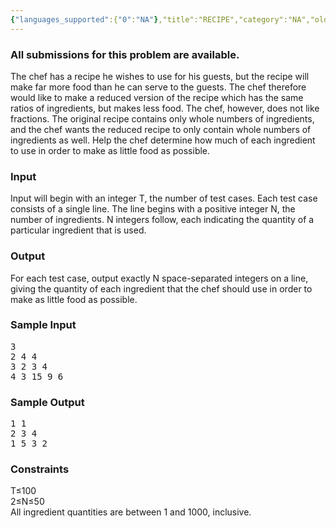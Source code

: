 ```yaml
---
{"languages_supported":{"0":"NA"},"title":"RECIPE","category":"NA","old_version":true,"problem_code":"RECIPE","tags":{"0":"NA"},"layout":"problem"}
---
```


<h3> All submissions for this problem are available. </h3><p>The chef has a recipe he wishes to use for his guests,
but the recipe will make far more food than he can serve to the guests.
The chef therefore would like to make a reduced version of the recipe which has the same ratios of ingredients, but makes less food.
The chef, however, does not like fractions.
The original recipe contains only whole numbers of ingredients,
and the chef wants the reduced recipe to only contain whole numbers of ingredients as well.
Help the chef determine how much of each ingredient to use in order to make as little food as possible.</p>

<h3>Input</h3>
<p>Input will begin with an integer T, the number of test cases.
Each test case consists of a single line.
The line begins with a positive integer N, the number of ingredients.
N integers follow, each indicating the quantity of a particular ingredient that is used.</p>

<h3>Output</h3>
<p>For each test case, output exactly N space-separated integers on a line,
giving the quantity of each ingredient that the chef should use in order to make as little food as possible.</p>

<h3>Sample Input</h3>
<pre>3
2 4 4
3 2 3 4
4 3 15 9 6
</pre>

<h3>Sample Output</h3>
<pre>1 1
2 3 4
1 5 3 2
</pre>

<h3>Constraints</h3>
T&le;100<br />
2&le;N&le;50<br />
All ingredient quantities are between 1 and 1000, inclusive.    